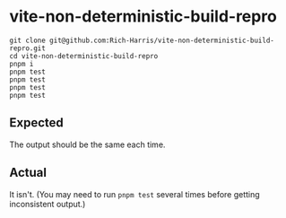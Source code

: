 # vite-non-deterministic-build-repro

```
git clone git@github.com:Rich-Harris/vite-non-deterministic-build-repro.git
cd vite-non-deterministic-build-repro
pnpm i
pnpm test
pnpm test
pnpm test
pnpm test
```

## Expected

The output should be the same each time.

## Actual

It isn't. (You may need to run `pnpm test` several times before getting inconsistent output.)
